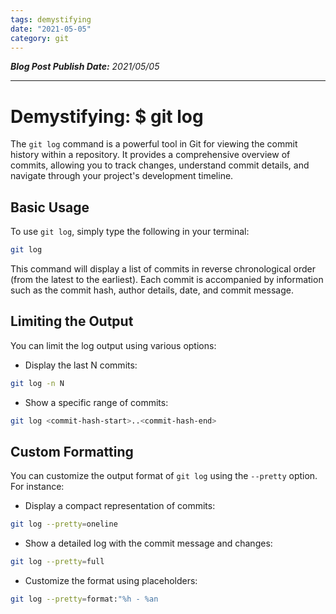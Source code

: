 ```yaml
---
tags: demystifying
date: "2021-05-05"
category: git
---
```


*__Blog Post Publish Date:__ 2021/05/05*

---

# Demystifying: $ git log

The `git log` command is a powerful tool in Git for viewing the commit history within a repository. It provides a comprehensive overview of commits, allowing you to track changes, understand commit details, and navigate through your project's development timeline.

## Basic Usage

To use `git log`, simply type the following in your terminal:

```bash
git log
```

This command will display a list of commits in reverse chronological order (from the latest to the earliest). Each commit is accompanied by information such as the commit hash, author details, date, and commit message.

## Limiting the Output

You can limit the log output using various options:

- Display the last N commits:

```bash
git log -n N
```

- Show a specific range of commits:

```bash
git log <commit-hash-start>..<commit-hash-end>
```

## Custom Formatting

You can customize the output format of `git log` using the `--pretty` option. For instance:

- Display a compact representation of commits:

```bash
git log --pretty=oneline
```

- Show a detailed log with the commit message and changes:

```bash
git log --pretty=full
```

- Customize the format using placeholders:

```bash
git log --pretty=format:"%h - %an
```
